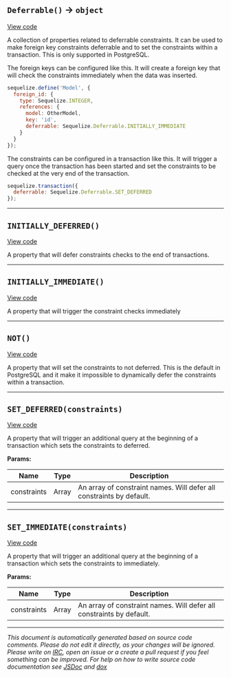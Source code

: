 <a name="deferrable"></a>
## `Deferrable()` -> `object`
[View code](https://github.com/sequelize/sequelize/blob/3e5b8772ef75169685fc96024366bca9958fee63/lib/deferrable.js#L39)

A collection of properties related to deferrable constraints. It can be used to
make foreign key constraints deferrable and to set the constraints within a
transaction. This is only supported in PostgreSQL.

The foreign keys can be configured like this. It will create a foreign key
that will check the constraints immediately when the data was inserted.

```js
sequelize.define('Model', {
  foreign_id: {
    type: Sequelize.INTEGER,
    references: {
      model: OtherModel,
      key: 'id',
      deferrable: Sequelize.Deferrable.INITIALLY_IMMEDIATE
    }
  }
});
```

The constraints can be configured in a transaction like this. It will
trigger a query once the transaction has been started and set the constraints
to be checked at the very end of the transaction.

```js
sequelize.transaction({
  deferrable: Sequelize.Deferrable.SET_DEFERRED
});
```

***

<a name="initially_deferred"></a>
## `INITIALLY_DEFERRED()`
[View code](https://github.com/sequelize/sequelize/blob/3e5b8772ef75169685fc96024366bca9958fee63/lib/deferrable.js#L59)

A property that will defer constraints checks to the end of transactions.

***

<a name="initially_immediate"></a>
## `INITIALLY_IMMEDIATE()`
[View code](https://github.com/sequelize/sequelize/blob/3e5b8772ef75169685fc96024366bca9958fee63/lib/deferrable.js#L76)

A property that will trigger the constraint checks immediately

***

<a name="not"></a>
## `NOT()`
[View code](https://github.com/sequelize/sequelize/blob/3e5b8772ef75169685fc96024366bca9958fee63/lib/deferrable.js#L95)

A property that will set the constraints to not deferred. This is
the default in PostgreSQL and it make it impossible to dynamically
defer the constraints within a transaction.

***

<a name="set_deferred"></a>
## `SET_DEFERRED(constraints)`
[View code](https://github.com/sequelize/sequelize/blob/3e5b8772ef75169685fc96024366bca9958fee63/lib/deferrable.js#L114)

A property that will trigger an additional query at the beginning of a
transaction which sets the constraints to deferred.

**Params:**

| Name | Type | Description |
| ---- | ---- | ----------- |
| constraints | Array | An array of constraint names. Will defer all constraints by default. |


***

<a name="set_immediate"></a>
## `SET_IMMEDIATE(constraints)`
[View code](https://github.com/sequelize/sequelize/blob/3e5b8772ef75169685fc96024366bca9958fee63/lib/deferrable.js#L135)

A property that will trigger an additional query at the beginning of a
transaction which sets the constraints to immediately.

**Params:**

| Name | Type | Description |
| ---- | ---- | ----------- |
| constraints | Array | An array of constraint names. Will defer all constraints by default. |


***

_This document is automatically generated based on source code comments. Please do not edit it directly, as your changes will be ignored. Please write on <a href="irc://irc.freenode.net/#sequelizejs">IRC</a>, open an issue or a create a pull request if you feel something can be improved. For help on how to write source code documentation see [JSDoc](http://usejsdoc.org) and [dox](https://github.com/tj/dox)_